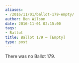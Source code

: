 ```yaml
---
aliases:
- /2016/11/01/ballot-179-empty/
author: Ben Wilson
date: 2016-11-01 02:15:00
tags:
- Ballot
title: Ballot 179 – [Empty]
type: post
---
```


There was no Ballot 179.